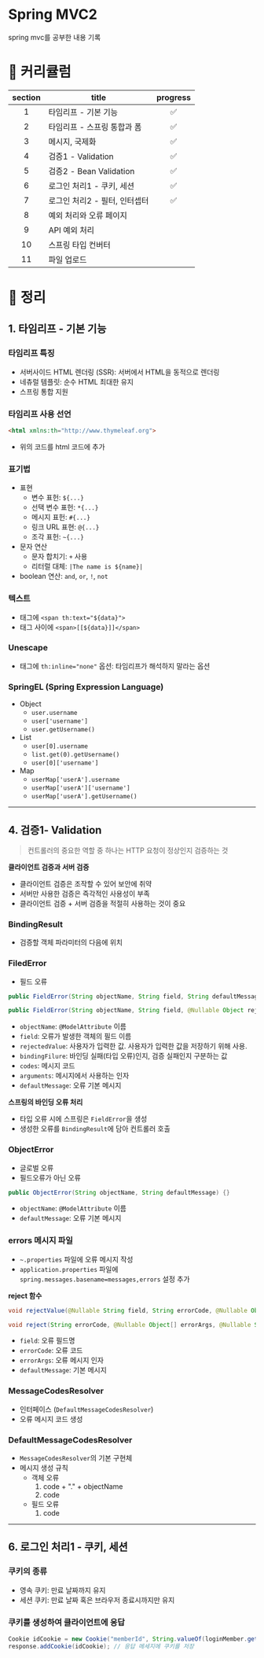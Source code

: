 # Spring MVC2

spring mvc를 공부한 내용 기록


# 🌱 커리큘럼
| section | title | progress |
| :-----: | ----- | :------: |
| 1 | 타임리프 - 기본 기능 | ✅ |
| 2 | 타임리프 - 스프링 통합과 폼 | ✅ |
| 3 | 메시지, 국제화 | ✅ |
| 4 | 검증1 - Validation | ✅ |
| 5 | 검증2 - Bean Validation | ✅ |
| 6 | 로그인 처리1 - 쿠키, 세션 | ✅ |
| 7 | 로그인 처리2 - 필터, 인터셉터 | ✅ |
| 8 | 예외 처리와 오류 페이지 |  |
| 9 | API 예외 처리 |  |
| 10 | 스프링 타입 컨버터 |  |
| 11 | 파일 업로드 |  |


# 🌱 정리

## 1. 타임리프 - 기본 기능

### 타임리프 특징
- 서버사이드 HTML 렌더링 (SSR): 서버에서 HTML을 동적으로 렌더링
- 네츄럴 템플릿: 순수 HTML 최대한 유지
- 스프링 통합 지원

### 타임리프 사용 선언

``` html
<html xmlns:th="http://www.thymeleaf.org">
```
- 위의 코드를 html 코드에 추가

### 표기법
- 표현
    - 변수 표헌: `${...}`
    - 선택 변수 표헌: `*{...}`
    - 메시지 표헌: `#{...}`
    - 링크 URL 표현: `@{...}`
    - 조각 표헌: `~{...}`
- 문자 연산
    - 문자 합치기: `+` 사용
    - 리터럴 대체: `|The name is ${name}|`
- boolean 연산: `and`, `or`, `!`, `not`

### 텍스트
- 태그에 `<span th:text="${data}">`
- 태그 사이에 `<span>[[${data}]]</span>`

### Unescape
- 태그에 `th:inline="none"` 옵션: 타임리프가 해석하지 말라는 옵션

### SpringEL (Spring Expression Language)
- Object
    - `user.username`
    - `user['username']`
    - `user.getUsername()`
- List
    - `user[0].username`
    - `list.get(0).getUsername()`
    - `user[0]['username']`
- Map
    - `userMap['userA'].username`
    - `userMap['userA']['username']`
    - `userMap['userA'].getUsername()`

---

## 4. 검증1- Validation

> 컨트롤러의 중요한 역할 중 하나는 HTTP 요청이 정상인지 검증하는 것

**클라이언트 검증과 서버 검증**
- 클라이언트 검증은 조작할 수 있어 보안에 취약
- 서버만 사용한 검증은 즉각적인 사용성이 부족
- 클라이언트 검증 + 서버 검증을 적절히 사용하는 것이 중요


### BindingResult

- 검증할 객체 파라미터의 다음에 위치

### FiledError

- 필드 오류

```java
public FieldError(String objectName, String field, String defaultMessage) {}

public FieldError(String objectName, String field, @Nullable Object rejectedValue, boolean bindingFailure, @Nullable String[] codes, @Nullable Object[] arguments, @Nullable String defaultMessage)
```

- `objectName`: `@ModelAttribute` 이름
- `field`: 오류가 발생한 객체의 필드 이름
- `rejectedValue`: 사용자가 입력한 값. 사용자가 입력한 값을 저장하기 위해 사용.
- `bindingFilure`: 바인딩 실패(타입 오류)인지, 검증 실패인지 구분하는 값
- `codes`: 메시지 코드
- `arguments`: 메시지에서 사용하는 인자
- `defaultMessage`: 오류 기본 메시지

**스프링의 바인딩 오류 처리**
- 타입 오류 시에 스프링은 `FieldError`을 생성
- 생성한 오류를 `BindingResult`에 담아 컨트롤러 호출


### ObjectError
- 글로벌 오류
- 필드오류가 아닌 오류

``` java
public ObjectError(String objectName, String defaultMessage) {}
```
- `objectName`: `@ModelAttribute` 이름
- `defaultMessage`: 오류 기본 메시지


### errors 메시지 파일
- `~.properties` 파일에 오류 메시지 작성
- `application.properties` 파일에 `spring.messages.basename=messages,errors` 설정 추가

**reject 함수**
``` java
void rejectValue(@Nullable String field, String errorCode, @Nullable Object[] errorArgs, @Nullable String defaultMessage);

void reject(String errorCode, @Nullable Object[] errorArgs, @Nullable String defaultMessage);
```
- `field`: 오류 필드명
- `errorCode`: 오류 코드
- `errorArgs`: 오류 메시지 인자
- `defaultMessage`: 기본 메시지

### MessageCodesResolver
- 인터페이스 (`DefaultMessageCodesResolver`)
- 오류 메시지 코드 생성

### DefaultMessageCodesResolver
- `MessageCodesResolver`의  기본 구현체
- 메시지 생성 규칙
  - 객체 오류
    1. code + "." + objectName
    2. code
  - 필드 오류
    1. code
  



---

## 6. 로그인 처리1 - 쿠키, 세션


### 쿠키의 종류

- 영속 쿠키: 만료 날짜까지 유지
- 세션 쿠키: 만료 날짜 혹은 브라우저 종료시까지만 유지

### 쿠키를 생성하여 클라이언트에 응답

``` java
Cookie idCookie = new Cookie("memberId", String.valueOf(loginMember.getId())); // 쿠리를 생성
response.addCookie(idCookie); // 응답 메세지에 쿠키를 저장
```
